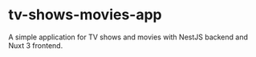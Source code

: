 # tv-shows-movies-app
A simple application for TV shows and movies with NestJS backend and Nuxt 3 frontend.
